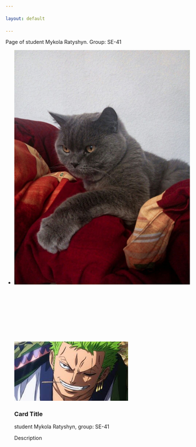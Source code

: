 ```yaml
---

layout: default

---
```


Page of student Mykola Ratyshyn. Group: SE-41
<html>
<div class ="content">
    <ul class="cards">
        <li>
<a class="card" style="width: fit-content; ">
    <img src="assets/images/img1.png" class="card_image" alt="" />
    <div class="card__overlay">
      <div class="card__header">
        <svg class="card__arc" xmlns="http://www.w3.org/2000/svg"><path /></svg>                     
        <img class="card__thumb" src="assets/images/zorro.png" alt="" />
        <div class="card__header-text">
          <h3 class="card__title">Card Title</h3>            
          <span class="card__status">student Mykola Ratyshyn, group: SE-41</span>
        </div>
      </div>
      <p class="card__description"> Description</p>
    </div>
  </a>  
  </li>
  </ul>
  </div>
  </html>
